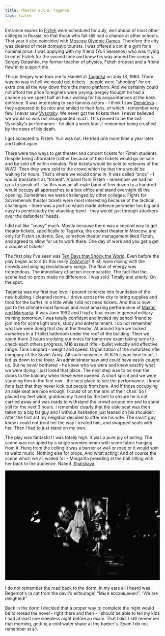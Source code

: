 ```yaml
---
title: Theater a.k.a. Taganka
tags: fizteh
---
```


Entrance exams to [Fizteh](http://en.wikipedia.org/wiki/Moscow_Institute_of_Physics_and_Technology) were scheduled for July, well ahead of most other colleges in Russia, so that those who fail still had a chance at other schools.  That year it also coincided with [Moscow Olympic Games](https://en.wikipedia.org/wiki/1980_Summer_Olympics).  Therefore the city was cleared of most domestic tourists.  I was offered a cot in a gym for a nominal price.  I was applying with my friend (Yuri Semenov) who was trying to enter Fizteh for the second time and knew his way around the campus.  Sergey Ostashko, my former teacher of physics, Fizteh dropout  and a friend flew in to support me.

This is Sergey who took me to Hamlet at [Taganka](http://en.wikipedia.org/wiki/Taganka_Theatre) on July 18, 1980.  There was no way in hell we would get tickets - people were “shooting” for an extra one all the way down from the metro platform.  And we certainly could not afford the price foreigners were paying.  Sergey thought he had a chance so we spent half an hour waiting for his acquaintances at the back entrance.  It was interesting to see famous actors - I think I saw [Demidova](http://en.wikipedia.org/wiki/Alla_Demidova) - they appeared to be nice and smiled to their fans, of which I remember very few.  I never saw [Vysotsky](http://en.wikipedia.org/wiki/Vladimir_Vysotsky).  We never got the tickets then.  I never believed we would so was not disappointed much.  This proved to be the last Vysotsky's performance - he died a week later.  I remember being crushed by the news of his death.

I got accepted to Fizteh.  Yuri was not.  He tried one more time a year later and failed again.

There were two ways to get theater and concert tickets for Fizteh students.  Despite being affordable (rather because of this) tickets would go on sale and be sold off within minutes.  First tickets would be sold to veterans of the WW2.  Then they were sold to the crowd which by that time would be waiting for hours.  That's where we would come in.  It was called “snos” - I would translate it as “torrent”.  A band from Fizteh - remember we had no girls to speak off - so this was an all-male band of few dozen to a hundred - would occupy all approaches to a box office and stand overnight till the opening.  Sometimes we were challenged by other colleges.  Fights for Sovremennik theater tickets were most interesting because of the tactical challenges - there was a portico which made defence perimeter too big and easy to penetrate by the attacking band - they would just through attackers over the defenders' heads.

I did not like “snosy” much.  Mostly because there was a second way to get theater tickets, specifically to Taganka, the coolest theater in Moscow, and only for Fizteh students.  See, somehow theater management liked Fizteh, and agreed to allow for us to work there.  One day of work and you get a get a couple of tickets!

The first play I've seen was [Ten Days that Shook the World](http://vimeo.com/28358083).  Even before the play began actors (is this really [Zolotuhin](http://en.wikipedia.org/wiki/Valeri_Zolotukhin)?  It is!) were mixing with the crowds and singing revolutionary songs.  The flow of energy was tremendous.  The immediacy of action incomparable.  The fact that the scene had no props made no difference.  I was sold.  Totally and utterly. On the spot.

Taganka was my first true love.  I poured concrete into foundation of the new building.  I cleaned rooms.  I drove across the city to bring supplies and food for the buffet.  In a little while I did not need tickets.  And this is how I got to the ultimate most famous and most amazing performance of [Master and Margarita](http://en.wikipedia.org/wiki/The_Master_and_Margarita).  It was June 1982 and I had a final exam in general military training tomorrow.  I was totally confident and invited my school friend to join me for some light work, study and entertainment.  I do not remember what we were doing that day at the theater.  At around 3pm we locked ourselves in a 1-toilet bathroom under the roof of the building.  Then we spent there 3 hours studying our notes for tomorrow exam taking turns to check each others progress,  M16 assault rifle - bullet velocity and effective range.  Tank Leopard - weight and speed.  Organization of the motorized rifle company of the Soviet Army.  All such nonsense.  At 6:15 it was time to act.  I led us down to the foyer.  An administrator saw and could have easily caught us.  But he never bothered - he knew who we were and knew exactly what we were doing.  I just loved that place.  The next step was to be near the doors to the balcony when these were opened.  A short sprint and we were standing firm in the first row - the best place to see the performance.  I knew for a fact that they never kick out people from here.  And if those occupying an aisle seat are nice enough, I could sit on the arm of their chair.  So I placed my feet wide, grabbed my friend by the belt to ensure he is not carried away and was ready to withstand the crowd around me and to stand still for the next 3 hours.  I remember clearly that the aisle seat was then taken by a big fat guy and I without hesitation just leaned on his shoulder.  After the first act my neighbor decided to offer me his wife.  The smart guy knew I could not treat her the way I treated him, and swapped seats with her.  Then I had to just stand on my own.

The play was fantastic!  I was totally high.  It was a pure joy of acting.  The scene was occupied by a single wooden beam with some fabric hanging from it.  Hung from the ceiling it was a barrier or wall or road or it would spin to waltz music.  Nothing else for props.  And what acting!  And of course the scene which we all waited for - Margarita presiding at the ball sitting with her back to the audience.  Naked.  [Shatskaya](https://en.wikipedia.org/wiki/Nina_Shatskaya_(actress)).

![Ball](/assets/images/master-i-margarita.jpg)

I do not remember the road back to the dorm.  In my ears all I heard was Begemot's (a cat from the devil's entourage) “Мы в восхищении!”.  “We are delighted!”

Back in the dorm I decided that a proper way to complete the night would be to reread the novel - right there and then - I should be able to tell my kids I had at least one sleepless night before an exam.  That I did.  I still remember that morning, getting a cold water shave at the barber's.  Exam I do not remember at all.

